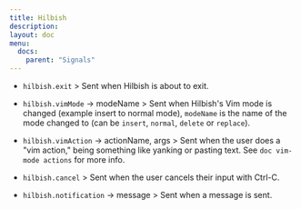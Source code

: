 ```yaml
---
title: Hilbish
description:
layout: doc
menu:
  docs:
    parent: "Signals"
---
```


+ `hilbish.exit` > Sent when Hilbish is about to exit.

+ `hilbish.vimMode` -> modeName > Sent when Hilbish's Vim mode is changed (example insert to normal mode),
`modeName` is the name of the mode changed to (can be `insert`, `normal`, `delete` or `replace`).

+ `hilbish.vimAction` -> actionName, args > Sent when the user does a "vim action," being something
like yanking or pasting text. See `doc vim-mode actions` for more info.

+ `hilbish.cancel` > Sent when the user cancels their input with Ctrl-C.

+ `hilbish.notification` -> message > Sent when a message is
sent.
